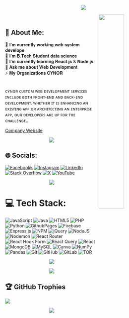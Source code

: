 <p align="center">
  <img src="https://capsule-render.vercel.app/api?type=waving&color=gradient&height=65&section=footer"/>
</p>

<div>
  <img align="right" width="40%" src="https://owlbertsio-resized.s3.amazonaws.com/Popper.psd.full.png">
</div>
<br>

## 💫 About Me:
🔭 𝐈’𝐦 𝐜𝐮𝐫𝐫𝐞𝐧𝐭𝐥𝐲 𝐰𝐨𝐫𝐤𝐢𝐧𝐠 𝐰𝐞𝐛 𝐬𝐲𝐬𝐭𝐞𝐦 𝐝𝐞𝐯𝐞𝐥𝐨𝐩𝐞<br>👯 𝐈’𝐦 𝐁.𝐓𝐞𝐜𝐡 𝐒𝐭𝐮𝐝𝐞𝐧𝐭 𝐝𝐚𝐭𝐚 𝐬𝐜𝐢𝐞𝐧𝐜𝐞<br>🌱 𝐈’𝐦 𝐜𝐮𝐫𝐫𝐞𝐧𝐭𝐥𝐲 𝐥𝐞𝐚𝐫𝐧𝐢𝐧𝐠  𝐑𝐞𝐚𝐜𝐭.𝐣𝐬 & 𝐍𝐨𝐝𝐞.𝐣𝐬<br>💬 𝐀𝐬𝐤 𝐦𝐞 𝐚𝐛𝐨𝐮𝐭 𝐖𝐞𝐛 𝐃𝐞𝐯𝐞𝐥𝐨𝐩𝐦𝐞𝐧𝐭<br>⚡ 𝐌𝐲 𝐎𝐫𝐠𝐚𝐧𝐢𝐳𝐚𝐭𝐢𝐨𝐧𝐬 𝐂𝐘𝐍𝐎𝐑 <br> <br> <br> ᴄʏɴᴏʀ ᴄᴜꜱᴛᴏᴍ ᴡᴇʙ ᴅᴇᴠᴇʟᴏᴘᴍᴇɴᴛ ꜱᴇʀᴠɪᴄᴇꜱ ɪɴᴄʟᴜᴅᴇ ʙᴏᴛʜ ꜰʀᴏɴᴛ-ᴇɴᴅ ᴀɴᴅ ʙᴀᴄᴋ-ᴇɴᴅ ᴅᴇᴠᴇʟᴏᴘᴍᴇɴᴛ. ᴡʜᴇᴛʜᴇʀ ɪᴛ ɪꜱ ᴇɴʜᴀɴᴄɪɴɢ ᴀɴ ᴇxɪꜱᴛɪɴɢ ᴀᴘᴘ ᴏʀ ᴀʀᴄʜɪᴛᴇᴄᴛɪɴɢ ᴀɴ ᴇɴᴛᴇʀᴘʀɪꜱᴇ ᴀᴘᴘ, ᴏᴜʀ ᴅᴇᴠᴇʟᴏᴘᴇʀꜱ ᴀʀᴇ ᴜᴘ ꜰᴏʀ ᴛʜᴇ ᴄʜᴀʟʟᴇɴɢᴇ..

 [Company Website](https://cynor2020.github.io/a/)

<p align="center">
  <img src="https://capsule-render.vercel.app/api?type=waving&color=gradient&height=65&section=footer"/>
</p>


## 🌐 Socials:
[![Facebookk](https://img.shields.io/badge/Facebook-%231877F2.svg?logo=Facebook&logoColor=white)](https://facebook.com/sarthak.gadakh.patil) [![Instagram](https://img.shields.io/badge/Instagram-%23E4405F.svg?logo=Instagram&logoColor=white)](https://instagram.com/sarthak_gadakh__) [![LinkedIn](https://img.shields.io/badge/LinkedIn-%230077B5.svg?logo=linkedin&logoColor=white)](https://linkedin.com/in/sarthak-gadakh-founder-cynor) [![Stack Overflow](https://img.shields.io/badge/-Stackoverflow-FE7A16?logo=stack-overflow&logoColor=white)](https://stackoverflow.com/users/17393220) [![X](https://img.shields.io/badge/X-black.svg?logo=X&logoColor=white)](https://x.com/sarthakgadakh) [![YouTube](https://img.shields.io/badge/YouTube-%23FF0000.svg?logo=YouTube&logoColor=white)](https://youtube.com/@Cynorofficial) 

<p align="center">
  <img src="https://capsule-render.vercel.app/api?type=waving&color=gradient&height=65&section=footer"/>
</p>

# 💻 Tech Stack:
![JavaScript](https://img.shields.io/badge/javascript-%23323330.svg?style=flat&logo=javascript&logoColor=%23F7DF1E) ![Java](https://img.shields.io/badge/java-%23ED8B00.svg?style=flat&logo=openjdk&logoColor=white) ![HTML5](https://img.shields.io/badge/html5-%23E34F26.svg?style=flat&logo=html5&logoColor=white) ![PHP](https://img.shields.io/badge/php-%23777BB4.svg?style=flat&logo=php&logoColor=white) ![Python](https://img.shields.io/badge/python-3670A0?style=flat&logo=python&logoColor=ffdd54) ![GithubPages](https://img.shields.io/badge/github%20pages-121013?style=flat&logo=github&logoColor=white) ![Firebase](https://img.shields.io/badge/firebase-%23039BE5.svg?style=flat&logo=firebase) ![Express.js](https://img.shields.io/badge/express.js-%23404d59.svg?style=flat&logo=express&logoColor=%2361DAFB) ![NPM](https://img.shields.io/badge/NPM-%23CB3837.svg?style=flat&logo=npm&logoColor=white) ![jQuery](https://img.shields.io/badge/jquery-%230769AD.svg?style=flat&logo=jquery&logoColor=white) ![NodeJS](https://img.shields.io/badge/node.js-6DA55F?style=flat&logo=node.js&logoColor=white) ![Nodemon](https://img.shields.io/badge/NODEMON-%23323330.svg?style=flat&logo=nodemon&logoColor=%BBDEAD) ![React Router](https://img.shields.io/badge/React_Router-CA4245?style=flat&logo=react-router&logoColor=white) ![React Hook Form](https://img.shields.io/badge/React%20Hook%20Form-%23EC5990.svg?style=flat&logo=reacthookform&logoColor=white) ![React Query](https://img.shields.io/badge/-React%20Query-FF4154?style=flat&logo=react%20query&logoColor=white) ![React](https://img.shields.io/badge/react-%2320232a.svg?style=flat&logo=react&logoColor=%2361DAFB) ![MongoDB](https://img.shields.io/badge/MongoDB-%234ea94b.svg?style=flat&logo=mongodb&logoColor=white) ![MySQL](https://img.shields.io/badge/mysql-4479A1.svg?style=flat&logo=mysql&logoColor=white) ![Canva](https://img.shields.io/badge/Canva-%2300C4CC.svg?style=flat&logo=Canva&logoColor=white) ![NumPy](https://img.shields.io/badge/numpy-%23013243.svg?style=flat&logo=numpy&logoColor=white) ![Pandas](https://img.shields.io/badge/pandas-%23150458.svg?style=flat&logo=pandas&logoColor=white) ![Git](https://img.shields.io/badge/git-%23F05033.svg?style=flat&logo=git&logoColor=white) ![GitHub](https://img.shields.io/badge/github-%23121011.svg?style=flat&logo=github&logoColor=white) ![GitLab](https://img.shields.io/badge/gitlab-%23181717.svg?style=flat&logo=gitlab&logoColor=white) ![TOR](https://img.shields.io/badge/tor-%237E4798.svg?style=flat&logo=tor-project&logoColor=white)

<p align="center">
  <img src="https://capsule-render.vercel.app/api?type=waving&color=gradient&height=65&section=footer"/>
</p>


<p align="center">
  <img src="https://capsule-render.vercel.app/api?type=waving&color=gradient&height=65&section=footer"/>
</p>

## 🏆 GitHub Trophies
![](https://github-profile-trophy.vercel.app/?username=Cynor2020&theme=radical&no-frame=true&no-bg=true&margin-w=4)

<p align="center">
  <img src="https://capsule-render.vercel.app/api?type=waving&color=gradient&height=65&section=footer"/>
</p>


